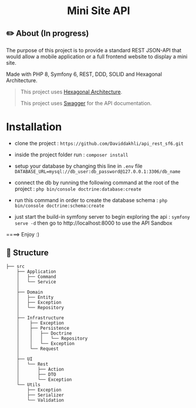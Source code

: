<h1 align="center"> Mini Site API </h1>

## ✏️ About (In progress)

The purpose of this project is to provide a standard REST JSON-API that would allow a mobile application or a full frontend website to display a mini site.

Made with PHP 8, Symfony 6, REST, DDD, SOLID and Hexagonal Architecture.

> This project uses [Hexagonal Architecture](https://www.elao.com/blog/dev/architecture-hexagonale-symfony).
> 
> This project uses [Swagger](https://swagger.io/) for the API documentation.

# Installation 
* clone the project : `https://github.com/Daviddakhli/api_rest_sf6.git`

* inside the project folder run : `composer install`

* setup your database by changing this line in `.env` file `DATABASE_URL=mysql://db_user:db_password@127.0.0.1:3306/db_name`

* connect the db by running the following command at the root of the project : `php bin/console doctrine:database:create`

* run this command in order to create the database schema : `php bin/console doctrine:schema:create`

* just start the build-in symfony server to begin exploring the api : `symfony serve -d` then go to http://localhost:8000 to use the API Sandbox

====> Enjoy :)

## 📁 Structure

```
├── src
    ├── Application
    │   ├── Command
    │   └── Service
    │
    ├── Domain
    │   ├── Entity
    │   ├── Exception
    │   └── Repository
    │
    ├── Infrastructure
    │    ├── Exception
    │    ├── Persistence
    │    │   ├── Doctrine
    │    │   │   └── Repository
    │    │   └── Exception
    │    └── Request
    │
    ├── UI
    │   └── Rest
    │       ├── Action
    │       ├── DTO
    │       └── Exception
    └── Utils
        ├── Exception
        ├── Serializer
        └── Validation